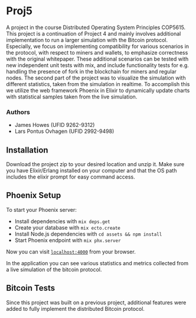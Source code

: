 # Proj5
A project in the course Distributed Operating System Principles COP5615. This project is a continuation of Project 4 and mainly involves additional implementation to run a larger simulation with the Bitcoin protocol. Especially, we focus on implementing compatibility for various scenarios in the protocol, with respect to miners and wallets, to emphasize correctness with the original whitepaper. These additional scenarios can be tested with new independent unit tests with mix, and include functionality tests for e.g. handling the presence of fork in the blockchain for miners and regular nodes. The second part of the project was to visualize the simulation with different statistics, taken from the simulation in realtime. To accomplish this we utilize the web framework Phoenix in Elixir to dynamically update charts with statistical samples taken from the live simulation.


### Authors
* James Howes (UFID 9262-9312)
* Lars Pontus Ovhagen (UFID 2992-9498)

## Installation
Download the project zip to your desired location and unzip it. Make sure you have Elixir/Erlang installed on your computer and that the OS path includes the elixir prompt for easy command access.

## Phoenix Setup

To start your Phoenix server:

  * Install dependencies with `mix deps.get`
  * Create your database with `mix ecto.create`
  * Install Node.js dependencies with `cd assets && npm install`
  * Start Phoenix endpoint with `mix phx.server`

Now you can visit [`localhost:4000`](http://localhost:4000) from your browser.

In the application you can see various statistics and metrics collected from a live simulation of the bitcoin protocol.

## Bitcoin Tests
Since this project was built on a previous project, additional features were added to fully implement the distributed Bitcoin protocol.
